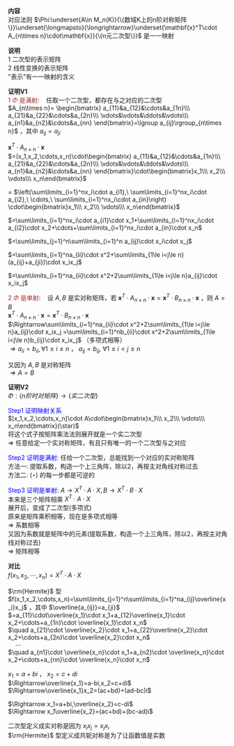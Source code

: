 **内容**    
对应法则 $\Phi:\underset{A\in M_n(K)}{\{数域K上的n阶对称矩阵\}}\underset{\longmapsto}{\longrightarrow}\underset{\mathbf{x}^T\cdot A_{n\times n}\cdot\mathbf{x}}{\{n元二次型\}}$ 是一一映射    
    
**说明**    
1 二次型的表示矩阵    
2 线性变换的表示矩阵    
"表示"有一一映射的含义    
    
    
**证明V1**    
<font color=brown> $1\ \Phi$ 是满射</font>: $\enspace$ 任取一个二次型，都存在与之对应的二次型    
 $A_{n\times n}=    
\begin{bmatrix}    
a_{11}&a_{12}&\cdots&a_{1n}\\\ a_{21}&a_{22}&\cdots&a_{2n}\\\ \vdots&\vdots&\ddots&\vdots\\\ a_{n1}&a_{n2}&\cdots&a_{nn}    
\end{bmatrix}=\lgroup a_{ij}\rgroup_{n\times n}$ ，其中 $a_{ij}=a_{ji}$     
    
 $\mathbf{x}^T\cdot A_{n\times n}\cdot\mathbf{x}$     
 $=(x_1,x_2,\cdots,x_n)\cdot\begin{bmatrix}    
a_{11}&a_{12}&\cdots&a_{1n}\\\ a_{21}&a_{22}&\cdots&a_{2n}\\\ \vdots&\vdots&\ddots&\vdots\\\ a_{n1}&a_{n2}&\cdots&a_{nn}    
\end{bmatrix}\cdot\begin{bmatrix}x_1\\\ x_2\\\ \vdots\\\ x_n\end{bmatrix}$     
    
= $\left(\sum\limits_{i=1}^nx_i\cdot a_{i1},\ \sum\limits_{i=1}^nx_i\cdot a_{i2},\ \cdots,\ \sum\limits_{i=1}^nx_i\cdot a_{in}\right)    
\cdot\begin{bmatrix}x_1\\\ x_2\\\ \vdots\\\ x_n\end{bmatrix}$     
    
 $=\sum\limits_{i=1}^nx_i\cdot a_{i1}\cdot x_1+\sum\limits_{i=1}^nx_i\cdot a_{i2}\cdot x_2+\cdots+\sum\limits_{i=1}^nx_i\cdot a_{in}\cdot x_n$     
    
 $=\sum\limits_{j=1}^n\sum\limits_{i=1}^n a_{ij}\cdot x_i\cdot x_j$     
    
 $=\sum\limits_{i=1}^na_{ii}\cdot x^2+\sum\limits_{1\le i<j\le n}(a_{ij}+a_{ji})\cdot x_ix_j$     
    
 $=\sum\limits_{i=1}^na_{ii}\cdot x^2+2\sum\limits_{1\le i<j\le n}a_{ij}\cdot x_ix_j$     
    
<font color=brown> $2\ \Phi$ 是单射</font>: $\enspace$ 设 $A,B$ 是实对称矩阵，若 $\mathbf{x}^T\cdot A_{n\times n}\cdot\mathbf{x}=\mathbf{x}^T\cdot B_{n\times n}\cdot\mathbf{x}$ ，则 $A=B$     
 $\mathbf{x}^T\cdot A_{n\times n}\cdot\mathbf{x}=\mathbf{x}^T\cdot B_{n\times n}\cdot\mathbf{x}$     
 $\Rightarrow\sum\limits_{i=1}^na_{ii}\cdot x^2+2\sum\limits_{1\le i<j\le n}a_{ij}\cdot x_ix_j    
=\sum\limits_{i=1}^nb_{ii}\cdot x^2+2\sum\limits_{1\le i<j\le n}b_{ij}\cdot x_ix_j$ （多项式相等）    
 $\Rightarrow a_{ii}=b_{ii}, \forall 1\le i\le n$ ， $a_{ij}=b_{ij},\ \forall 1\le i<j\le n$     
    
又因为 $A,B$ 是对称矩阵    
 $\Rightarrow A=B$     
    
**证明V2**    
 $\Phi:\{n阶时对矩阵\}\to\{实二次型\}$     
    
<font color=blue>Step1 证明映射关系</font>    
 $[x_1,x_2,\cdots,x_n]\cdot A\cdot\begin{bmatrix}x_1\\\ x_2\\\ \vdots\\\ x_n\end{bmatrix}(\star)$     
将这个式子按矩阵乘法法则展开就是一个实二次型    
 $\Rightarrow$ 任意给定一个实对称矩阵，有且只有唯一的一个二次型与之对应    
    
<font color=blue>Step2 证明是满射</font>: 任给一个二次型，总能找到一个对应的实对称矩阵    
方法一: 提取系数，构造一个上三角阵，除以2，再按主对角线对称过去    
方法二: $(\star)$ 的每一步都是可逆的    
    
<font color=blue>Step3 证明是单射</font>:  $A\to X^T\cdot A\cdot X,B\to X^T\cdot B\cdot X$     
本来是三个矩阵相乘 $X^T\cdot A\cdot X$     
展开后，变成了二次型(多项式)    
原来是矩阵乘积相等，现在是多项式相等    
 $\Rightarrow$  系数相等    
又因为系数就是矩阵中的元素(提取系数，构造一个上三角阵，除以2，再按主对角线对称过去)    
 $\Rightarrow$  矩阵相等    
    
**对比**    
 $f(x_1,x_2,\cdots,x_n)=X^T\cdot A\cdot X$     
    
 $\rm{Hermite}$ 型    
 $f(x_1,x_2,\cdots,x_n)=\sum\limits_{j=1}^n\sum\limits_{i=1}^na_{ij}\overline{x_i}x_j$ ，其中 $\overline{a_{ij}}=a_{ji}$     
 $=a_{11}\cdot\overline{x_1}\cdot x_1+a_{12}\overline{x_1}\cdot x_2+\cdots+a_{1n}\cdot \overline{x_1}\cdot x_n$     
 $\quad a_{21}\cdot \overline{x_2}\cdot x_1+a_{22}\overline{x_2}\cdot x_2+\cdots+a_{2n}\cdot \overline{x_2}\cdot x_n$     
 $\quad \cdots$     
 $\quad a_{n1}\cdot \overline{x_n}\cdot x_1+a_{n2}\cdot \overline{x_n}\cdot x_2+\cdots+a_{nn}\cdot \overline{x_n}\cdot x_n$     
    
 $x_1=a+bi$ ， $x_2=c+di$     
 $\Rightarrow\overline{x_1}=a-bi,x_2=c+di$     
 $\Rightarrow\overline{x_1}x_2=(ac+bd)+(ad-bc)i$     
    
 $\Rightarrow x_1=a+bi,\overline{x_2}=c-di$     
 $\Rightarrow x_1\overline{x_2}=(ac+bd)+(bc-ad)i$     
    
二次型定义成实对称是因为 $x_ix_j=x_jx_i$     
 $\rm{Hermite}$ 型定义成共轭对称是为了让函数值是实数    
